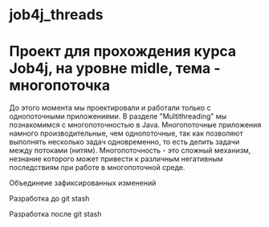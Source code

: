 # job4j_threads
<h1>Проект для прохождения курса Job4j, на уровне midle, тема - многопоточка</h1>
<p>До этого момента мы проектировали и работали только с однопоточными приложениями. В разделе "Multithreading" мы познакомимся с многопоточностью в Java. Многопоточные приложения намного производительные, чем однопоточные, так как позволяют выполнять несколько задач одновременно, то есть делить задачи между потоками (нитям). Многопоточность - это сложный механизм, незнание которого может привести к различным негативным последствиям при работе в многопоточной среде. </p>
<p>Объединеие зафиксированных изменений</p>
<p>Разработка до git stash</p>
<p>Разработка после git stash</p>